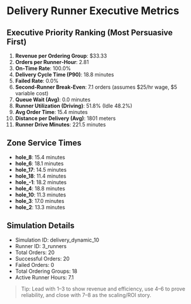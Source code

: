 # Delivery Runner Executive Metrics

## Executive Priority Ranking (Most Persuasive First)
1. **Revenue per Ordering Group**: $33.33
2. **Orders per Runner‑Hour**: 2.81
3. **On‑Time Rate**: 100.0%
4. **Delivery Cycle Time (P90)**: 18.8 minutes
5. **Failed Rate**: 0.0%
6. **Second‑Runner Break‑Even**: 7.1 orders (assumes $25/hr wage, $5 variable cost)
7. **Queue Wait (Avg)**: 0.0 minutes
8. **Runner Utilization (Driving)**: 51.8% (Idle 48.2%)
9. **Avg Order Time**: 15.4 minutes
10. **Distance per Delivery (Avg)**: 1801 meters
11. **Runner Drive Minutes**: 221.5 minutes

## Zone Service Times
- **hole_8**: 15.4 minutes
- **hole_6**: 18.1 minutes
- **hole_17**: 14.5 minutes
- **hole_18**: 11.4 minutes
- **hole_-1**: 18.2 minutes
- **hole_4**: 18.8 minutes
- **hole_10**: 11.3 minutes
- **hole_3**: 17.0 minutes
- **hole_2**: 13.3 minutes


## Simulation Details
- Simulation ID: delivery_dynamic_10
- Runner ID: 3_runners
- Total Orders: 20
- Successful Orders: 20
- Failed Orders: 0
- Total Ordering Groups: 18
- Active Runner Hours: 7.1

> Tip: Lead with 1–3 to show revenue and efficiency, use 4–6 to prove reliability, and close with 7–8 as the scaling/ROI story.
